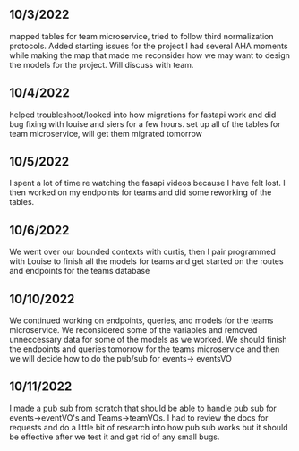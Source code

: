 ## 10/3/2022
mapped tables for team microservice, tried to follow third normalization protocols.
Added starting issues for the project
I had several AHA moments while making the map that made me reconsider how we may want to design the models for the project. Will discuss with team.


## 10/4/2022
helped troubleshoot/looked into how migrations for fastapi work and did bug fixing with louise and siers for a few hours.
set up all of the tables for team microservice, will get them migrated tomorrow

## 10/5/2022
I spent a lot of time re watching the fasapi videos because I have felt lost. I then worked on my endpoints for teams and did some reworking of the tables.

## 10/6/2022
We went over our bounded contexts with curtis, then I pair programmed with Louise to finish all the models for teams and get started on the routes and endpoints for the teams database

## 10/10/2022
We continued working on endpoints, queries, and models for the teams microservice. We reconsidered some of the variables and removed unneccessary data for some of the models as we worked. We should finish the endpoints and queries tomorrow for the teams microservice and then we will decide how to do the pub/sub for events-> eventsVO

## 10/11/2022
I made a pub sub from scratch that should be able to handle pub sub for events->eventVO's and Teams->teamVOs. I had to review the docs for requests and do a little bit of research into how pub sub works but it should be effective after we test it and get rid of any small bugs.